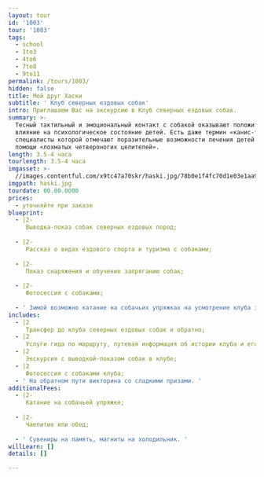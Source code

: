 ```yaml
---
layout: tour
id: '1003'
tour: '1003'
tags:
  - school
  - 1to3
  - 4to6
  - 7to8
  - 9to11
permalink: /tours/1003/
hidden: false
title: Мой друг Хаски
subtitle: ' Клуб северных ездовых собак'
intro: Приглашаем Вас на экскурсию в Клуб северных ездовых собак.
summary: >-
  Тесный тактильный и эмоциональный контакт с собакой оказывают положительное
  влияние на психологическое состояние детей. Есть даже термин «канис-терапия»,
  специалисты которой отмечают поразительные возможности лечения детей при
  помощи «лохматых четвероногих целителей».
length: 3.5-4 часа
tourlength: 3.5-4 часа
imgasset: >-
  //images.contentful.com/x9tc47a70skr/haski.jpg/78b0e1f4fc70d1e03e1aa9d6819429df/haski.jpg
imgpath: haski.jpg
tourdate: 00.00.0000
prices:
  - уточняйте при заказе
blueprint:
  - |2-
     Выводка-показ собак северных ездовых пород; 
     
  - |2-
     Рассказ о видах ездового спорта и туризма с собаками; 
     
  - |2-
     Показ снаряжения и обучение запряганию собак; 
     
  - |2-
     Фотосессия с собаками; 
     
  - ' Зимой возможно катание на собачьих упряжках на усмотрение клуба за дополнительную оплату. '
includes:
  - |2
     Трансфер до клуба северных ездовых собак и обратно; 
  - |2
     Услуги гида по маршруту, путевая информация об истории клуба и его обитателях; 
  - |2
     Экскурсия с выводкой-показом собак в клубе; 
  - |2
     Фотосессия с собаками клуба; 
  - ' На обратном пути викторина со сладкими призами. '
additionalFees:
  - |2-
     Катание на собачьей упряжке; 
     
  - |2-
     Чаепитие или обед; 
     
  - ' Сувениры на память, магниты на холодильник. '
willLearn: []
details: []

---
```

